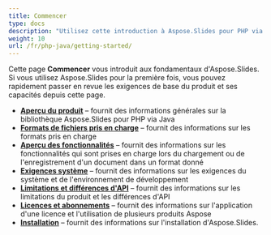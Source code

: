```yaml
---
title: Commencer
type: docs
description: "Utilisez cette introduction à Aspose.Slides pour PHP via Java pour commencer à réaliser la valeur d'Aspose.Slides pour votre entreprise."
weight: 10
url: /fr/php-java/getting-started/
---
```


Cette page **Commencer** vous introduit aux fondamentaux d'Aspose.Slides. Si vous utilisez Aspose.Slides pour la première fois, vous pouvez rapidement passer en revue les exigences de base du produit et ses capacités depuis cette page.

- [**Aperçu du produit**](/slides/fr/php-java/product-overview/) – fournit des informations générales sur la bibliothèque Aspose.Slides pour PHP via Java
- [**Formats de fichiers pris en charge**](/slides/fr/php-java/supported-file-formats/) – fournit des informations sur les formats pris en charge
- [**Aperçu des fonctionnalités**](/slides/fr/php-java/features-overview/) – fournit des informations sur les fonctionnalités qui sont prises en charge lors du chargement ou de l'enregistrement d'un document dans un format donné
- [**Exigences système**](/slides/fr/php-java/system-requirements/) – fournit des informations sur les exigences du système et de l'environnement de développement
- [**Limitations et différences d'API**](/slides/fr/php-java/limitations-and-api-differences/) – fournit des informations sur les limitations du produit et les différences d'API
- [**Licences et abonnements**](/slides/fr/php-java/licensing) – fournit des informations sur l'application d'une licence et l'utilisation de plusieurs produits Aspose
- [**Installation**](/slides/fr/php-java/installation/) – fournit des informations sur l'installation d'Aspose.Slides.